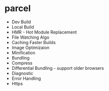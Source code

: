
# parcel
- Dev Build
- Local Build
- HMR - Hot Module Replacement
- File Watching Algo 
- Caching Faster Builds
- Image Optimizaion
- Minification
- Bundling
- Compress
- Differential Bundling - support older browsers
- Diagnostic
- Error Handling 
- Https